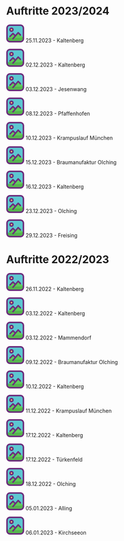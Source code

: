 # Auftritte 2023/2024

[![Galerie](./docs/assets/img/folder48.png '25.11.2023 - Kaltenberg')](./docs/kaltenberg-25_11_23.html)
25.11.2023 - Kaltenberg

[![Galerie](./docs/assets/img/folder48.png '02.12.2023 - Kaltenberg')](./docs/kaltenberg-02_12_23.html)
02.12.2023 - Kaltenberg

[![Galerie](./docs/assets/img/folder48.png '03.12.2023 - Jesenwang')](./docs/jesenwang-03_12_23.html)
03.12.2023 - Jesenwang

[![Galerie](./docs/assets/img/folder48.png '08.12.2023 - Pfaffenhofen')](./docs/pfaffenhofen-08_12_23.html)
08.12.2023 - Pfaffenhofen

[![Galerie](./docs/assets/img/folder48.png '10.12.2023 - Krampuslauf München')](./docs/krampuslauf-muenchen-10_12_23.html)
10.12.2023 - Krampuslauf München

[![Galerie](./docs/assets/img/folder48.png '15.12.2023 - Braumanufaktur Olching')](./docs/braumanufaktur-olching-15_12_23.html)
15.12.2023 - Braumanufaktur Olching

[![Galerie](./docs/assets/img/folder48.png '16.12.2023 - Kaltenberg')](./docs/kaltenberg-16_12_23.html)
16.12.2023 - Kaltenberg

[![Galerie](./docs/assets/img/folder48.png '23.12.2023 - Olching')](./docs/olching-23_12_23.html)
23.12.2023 - Olching

[![Galerie](./docs/assets/img/folder48.png '29.12.2023 - Freising')](./docs/freising-29_12_23.html)
29.12.2023 - Freising

# Auftritte 2022/2023

[![Galerie](./docs/assets/img/folder48.png '26.11.2022 - Kaltenberg')](./docs/kaltenberg-26_11_22.html)
26.11.2022 - Kaltenberg

[![Galerie](./docs/assets/img/folder48.png '03.12.2022 - Kaltenberg')](./docs/kaltenberg-03_12_22.html)
03.12.2022 - Kaltenberg

[![Galerie](./docs/assets/img/folder48.png '03.12.2022 - Mammendorf')](./docs/mammendorf-03_12_22.html)
03.12.2022 - Mammendorf

[![Galerie](./docs/assets/img/folder48.png '09.12.2022 - Braumanufaktur Olching')](./docs/obm-09_12_22.html)
09.12.2022 - Braumanufaktur Olching

[![Galerie](./docs/assets/img/folder48.png '10.12.2022 - Kaltenberg')](./docs/kaltenberg-10_12_22.html)
10.12.2022 - Kaltenberg

[![Galerie](./docs/assets/img/folder48.png '11.12.2022 - Krampuslauf München')](./docs/muc-11_12_22.html)
11.12.2022 - Krampuslauf München

[![Galerie](./docs/assets/img/folder48.png '17.12.2022 - Kaltenberg')](./docs/kaltenberg-17_12_22.html)
17.12.2022 - Kaltenberg

[![Galerie](./docs/assets/img/folder48.png '17.12.2022 - Türkenfeld')](./docs/tuerkenfeld-17_12_22.html)
17.12.2022 - Türkenfeld

[![Galerie](./docs/assets/img/folder48.png '18.12.2022 - Olching')](./docs/olching-18_12_22.html)
18.12.2022 - Olching

[![Galerie](./docs/assets/img/folder48.png '05.01.2023 - Alling')](./docs/alling-05_01_23.html)
05.01.2023 - Alling

[![Galerie](./docs/assets/img/folder48.png '06.01.2023 - Kirchseeon')](./docs/kirchseeon-06_01_23.html)
06.01.2023 - Kirchseeon
